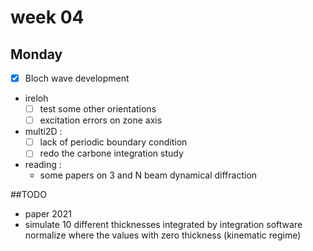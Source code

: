 # week 04
## Monday
- [x] Bloch wave development
- ireloh  
    - [ ] test some other orientations
    - [ ] excitation errors on zone axis
- multi2D :
    - [ ] lack of periodic boundary condition
    - [ ] redo the carbone integration study
- reading :
    - some papers on 3 and N beam dynamical diffraction


##TODO
- paper 2021
- simulate 10 different thicknesses integrated by integration software
normalize where the values with zero thickness (kinematic regime)

